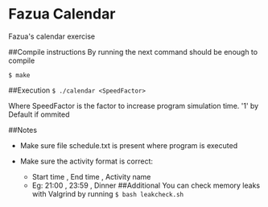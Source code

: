# Fazua Calendar
Fazua's calendar exercise

##Compile instructions
By running the next command should be enough to compile 

```$ make```

##Execution
```$ ./calendar <SpeedFactor>```

Where SpeedFactor is the factor to increase program simulation time. '1' by Default if ommited

##Notes
- Make sure file schedule.txt is present where program is executed
- Make sure the activity format is correct: 
    
    - Start time , End time , Activity name
    - Eg: 21:00 , 23:59 , Dinner
##Additional
You can check memory leaks with Valgrind by running
```$ bash leakcheck.sh```